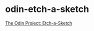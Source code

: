 # odin-etch-a-sketch
[The Odin Project: Etch-a-Sketch](https://www.theodinproject.com/lessons/foundations-etch-a-sketch)
